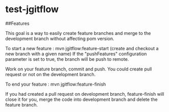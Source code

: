 # test-jgitflow

##Features

This goal is a way to easily create feature branches and merge to the development branch without affecting pom version.

To start a new feature : mvn jgitflow:feature-start (create and checkout a new branch with a given name)
If the "pushFeatures" configuration parameter is set to true, the branch will be push to remote.

Work on your feature branch, commit and push.
You could create pull request or not on the development branch.

To end your feature : mvn jgitflow:feature-finish

If you had created a pull request on development branch, feature-finish will close it for you, merge the code into development branch and delete the feature branch.
